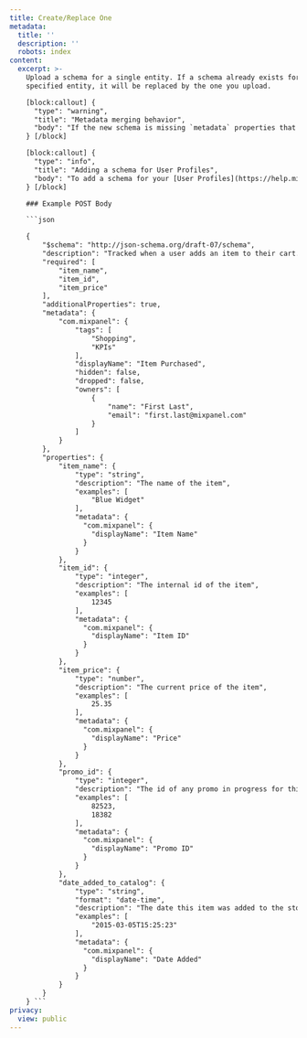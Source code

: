 ```yaml
---
title: Create/Replace One
metadata:
  title: ''
  description: ''
  robots: index
content:
  excerpt: >-
    Upload a schema for a single entity. If a schema already exists for a
    specified entity, it will be replaced by the one you upload.

    [block:callout] {
      "type": "warning",
      "title": "Metadata merging behavior",
      "body": "If the new schema is missing `metadata` properties that are currently set in the existing schema for that entity, those properties will be merged into the new schema. For example, if your current schema has `{\"metadata\": {\"com.mixpanel\": {\"hidden\": true}}}` and you upload a new schema without \"hidden\", we will merge `\"hidden\": true` to your uploaded schema's metadata. If you want to remove that property, set the value to `null`."
    } [/block]

    [block:callout] {
      "type": "info",
      "title": "Adding a schema for User Profiles",
      "body": "To add a schema for your [User Profiles](https://help.mixpanel.com/hc/en-us/articles/115004501966-User-Profiles), specify the `entityType` as `profile` and the `name` as `$user`."
    } [/block]

    ### Example POST Body

    ```json

    {
        "$schema": "http://json-schema.org/draft-07/schema",
        "description": "Tracked when a user adds an item to their cart.",
        "required": [
            "item_name",
            "item_id",
            "item_price"
        ],
        "additionalProperties": true,
        "metadata": {
            "com.mixpanel": {
                "tags": [
                    "Shopping",
                    "KPIs"
                ],
                "displayName": "Item Purchased",
                "hidden": false,
                "dropped": false,
                "owners": [
                    {
                        "name": "First Last",
                        "email": "first.last@mixpanel.com"
                    }
                ]
            }
        },
        "properties": {
            "item_name": {
                "type": "string",
                "description": "The name of the item",
                "examples": [
                    "Blue Widget"
                ],
                "metadata": {
                  "com.mixpanel": {
                    "displayName": "Item Name"
                  }
                }
            },
            "item_id": {
                "type": "integer",
                "description": "The internal id of the item",
                "examples": [
                    12345
                ],
                "metadata": {
                  "com.mixpanel": {
                    "displayName": "Item ID"
                  }
                }
            },
            "item_price": {
                "type": "number",
                "description": "The current price of the item",
                "examples": [
                    25.35
                ],
                "metadata": {
                  "com.mixpanel": {
                    "displayName": "Price"
                  }
                }
            },
            "promo_id": {
                "type": "integer",
                "description": "The id of any promo in progress for this item",
                "examples": [
                    82523,
                    18382
                ],
                "metadata": {
                  "com.mixpanel": {
                    "displayName": "Promo ID"
                  }
                }
            },
            "date_added_to_catalog": {
                "type": "string",
                "format": "date-time",
                "description": "The date this item was added to the store catalog",
                "examples": [
                    "2015-03-05T15:25:23"
                ],
                "metadata": {
                  "com.mixpanel": {
                    "displayName": "Date Added"
                  }
                }
            }
        }
    } ```
privacy:
  view: public
---
```


